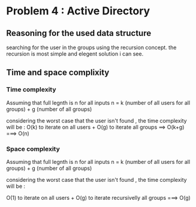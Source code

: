# Problem 4 : Active Directory

## Reasoning for the used data structure
searching for the user in the groups using the recursion concept. 
the recursion is most simple and elegent solution i can see. 

## Time and space complixity 
### Time complexity 
Assuming that full legnth is n for all inputs
n  = k (number of all users for all groups) + g (number of all groups)

considering the worst case that the user isn't found , the time complexity will be :
O(k) to iterate on all users + O(g) to iterate all groups 
==> O(k+g) ===> O(n)

### Space complexity 
Assuming that full legnth is n for all inputs
n  = k (number of all users for all groups) + g (number of all groups)

considering the worst case that the user isn't found , the time complexity will be :

O(1) to iterate on all users + O(g) to iterate recursivelly all groups
===> O(g)